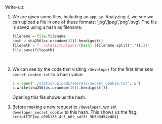 Write-up:

1. We are given some files, including an `app.py`.
Analyzing it, we see we can upload a file in one of these formats: 'jpg','jpeg','png','svg'.
The file is saved using a hash as filename: <br>

    ```python
    filename = file.filename
    hash = sha256(os.urandom(32)).hexdigest()
    filepath = f'./static/uploads/{hash}.{filename.split(".")[1]}'
    file.save(filepath)
    ```
    <br>

2. We can see by the code that visiting `/developer` for the first time sets
`secret_cookie.txt` to a hash value: <br>

    ```python
    c = open('./static/uploads/secrets/secret_cookie.txt','w')
    c.write(sha256(os.urandom(16)).hexdigest())
    ```

    Opening this file shows us the hash.

3. Before making a new request to `/developer`, we set `developer_secret_cookie` to this hash.
This shows us the flag: `scriptCTF{my_c00k135_4r3_n0t_s4f3!_9b3b3454ed84}`
